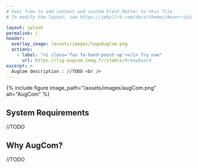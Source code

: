 ```yaml
---
# Feel free to add content and custom Front Matter to this file.
# To modify the layout, see https://jekyllrb.com/docs/themes/#overriding-theme-defaults

layout: splash
permalink: /
header:
  overlay_image: /assets/images/logoAugCom.png
  actions:
    - label: "<i class='fas fa-hand-point-up'></i> Try now"
      url: https://lig-augcom.imag.fr/stable/#/keyboard
excerpt: >
  AugCom description : //TODO <br />
---
```


{% include figure image_path="/assets/images/augCom.png" alt="AugCom" %}

## System Requirements

//TODO

## Why AugCom?

//TODO
